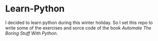 # Learn-Python

I decided to learn python during this winter holiday. So I set this repo to write some of the exercises and sorce code of the book *Automate The Boring Stuff With Python*.